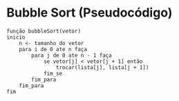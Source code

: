 # Bubble Sort (Pseudocódigo)

```pseudocode
função bubbleSort(vetor)
inicio
    n <- tamanho do vetor
    para i de 0 ate n faça
        para j de 0 ate n - 1 faça
            se vetor[j] < vetor[j + 1] então
                trocar(lista[j], lista[j + 1])
            fim_se
        fim_para
    fim_para
fim
```
